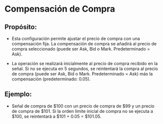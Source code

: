 # **Compensación de Compra**

## Propósito:

- Esta configuración permite ajustar el precio de compra con una compensación fija. La compensación de compra se añadirá al precio de compra seleccionado (puede ser Ask, Bid o Mark. Predeterminado = Ask).

- La operación se realizará inicialmente al precio de compra recibido en la señal. Si no se ejecuta en 5 segundos, se reintentará la compra al precio de compra (puede ser Ask, Bid o Mark. Predeterminado = Ask) más la compensación (predeterminado: 0.05).

## Ejemplo:

- Señal de compra de $100 con un precio de compra de $99 y un precio de compra de $101. Si la orden límite inicial de compra no se ejecuta a $100, se reintentará a $101 + 0.05 = $101.05.

